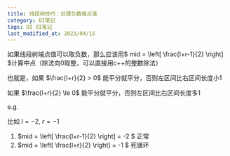 ```yaml
---
title: 线段树技巧：处理负数端点值
category: OI笔记
tags: OI OI笔记
last_modified_at: 2023/04/15
---
```


如果线段树端点值可以取负数，那么应该用$ mid = \left[ \frac{l+r-1}{2} \right] $计算中点（除法向0取整，可以直接用c++的整数除法）

也就是，如果 $\frac{l+r}{2} > 0$ 能平分就平分，否则左区间比右区间长度小1

如果 $\frac{l+r}{2} \le 0$ 能平分就平分，否则左区间比右区间长度多1

e.g.

比如 $l=-2$, $r=-1$

1. $mid = \left[ \frac{l+r-1}{2} \right] = -2 $ 正常
2. $mid = \left[ \frac{l+r}{2} \right] = -1 $ 死循环

